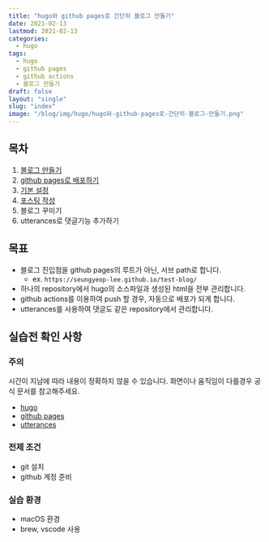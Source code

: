 ```yaml
---
title: "hugo와 github pages로 간단히 블로그 만들기"
date: 2021-02-13
lastmod: 2021-02-13
categories:
  - hugo
tags:
  - hugo
  - github pages
  - github actions
  - 블로그 만들기
draft: false
layout: "single"
slug: "index"
image: "/blog/img/hugo/hugo와-github-pages로-간단히-블로그-만들기.png"
---
```


## 목차

1. [블로그 만들기](../1)
2. [github pages로 배포하기](../2)
3. [기본 설정](../3)
4. [포스팅 작성](../4)
5. 블로그 꾸미기
6. utterances로 댓글기능 추가하기

## 목표

- 블로그 진입점을 github pages의 루트가 아닌, 서브 path로 합니다.
  - ex. `https://seungyeop-lee.github.io/test-blog/`
- 하나의 repository에서 hugo의 소스파일과 생성된 html을 전부 관리합니다.
- github actions를 이용하여 push 할 경우, 자동으로 배포가 되게 합니다.
- utterances를 사용하여 댓글도 같은 repository에서 관리합니다.

## 실습전 확인 사항

### 주의

시간이 지남에 따라 내용이 정확하지 않을 수 있습니다. 화면이나 움직임이 다를경우 공식 문서를 참고해주세요.

- [hugo](https://gohugo.io/documentation/)
- [github pages](https://docs.github.com/en/github/working-with-github-pages)
- [utterances](https://utteranc.es/)

### 전제 조건

- git 설치
- github 계정 준비

### 실습 환경

- macOS 환경
- brew, vscode 사용
